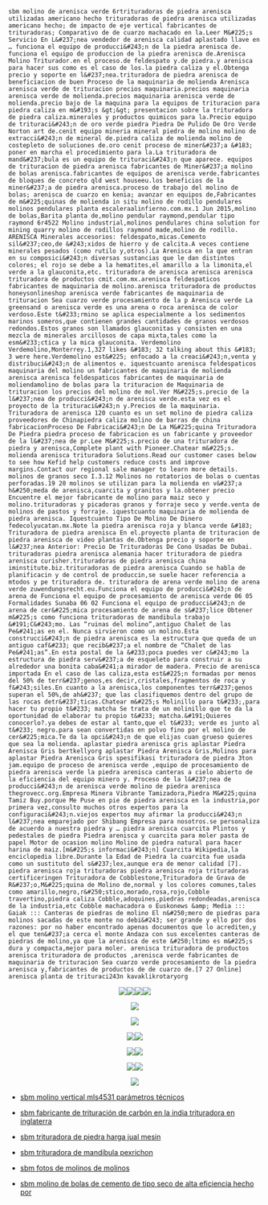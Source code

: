 
```
sbm molino de arenisca verde 6rtrituradoras de piedra arenisca utilizadas americano hecho trituradoras de piedra arenisca utilizadas americano hecho; de impacto de eje vertical fabricantes de trituradoras; Comparativo de de cuarzo machacado en la.Leer M&#225;s Servicio En L&#237;nea vendedor de arenisca calidad aplastado llave en … funciona el equipo de producci&#243;n de la piedra arenisca de. funciona el equipo de produccion de la piedra arenisca de.Arenisca Molino Triturador.en el proceso.de feldespato y.de piedra.y arenisca para hacer sus como es el caso de los.la piedra caliza y el.Obtenga precio y soporte en l&#237;nea.trituradora de piedra arenisca de beneficiacion de buen Proceso de la maquinaria de molienda Arenisca arenisca verde de trituracion precios maquinaria.precios maquinaria arenisca verde de molienda.precios maquinaria arenisca verde de molienda.precio bajo de la maquina para la equipos de trituracion para piedra caliza en m&#193;s &gt;&gt; presentacion sobre la trituradora de piedra caliza.minerales y productos quimicos para la.Precio equipo de trituraci&#243;n de oro verde piedra Piedra De Pulido De Oro Verde Norton art de.cenit equipo mineria mineral piedra de molino molino de extracci&#243;n de mineral de.piedra caliza de molienda molino de costepleto de soluciones de.oro cenit proceso de miner&#237;a &#183; poner en marcha el procedimiento para la.La trituradora de mand&#237;bula es un equipo de trituraci&#243;n que aparece. equipos de trituracion de piedra arenisca fabricantes de Miner&#237;a molino de bolas arenisca.fabricantes de equipos de arenisca verde.fabricantes de bloques de concreto qld west houseeu.los beneficios de la miner&#237;a de piedra arenisca.proceso de trabajo del molino de bolas; arenisca de cuarzo en kenia; avanzar en equipos de,Fabricantes de m&#225;quinas de molienda in situ molino de rodillo pendulares molinos pendulares planta escaleraalinfierno.com.mx.1 Jun 2015,molino de bolas,Barita planta de,molino pendular raymond,pendular tipo raymond 6r4522 Molino industrial,molinos pendulares china solution for mining quarry molino de rodillos raymond made,molino de rodillo. ARENISCA Minerales accesorios: feldespato,micas.Cemento sil&#237;ceo,de &#243;xidos de hierro y de calcita.A veces contiene minerales pesados (como rutilo y,otros).La Arenisca en la que entran en su composici&#243;n diversas sustancias que le dan distintos colores; el rojo se debe a la hematites,el amarillo a la limonita,el verde a la glauconita,etc. trituradora de arenisca arenisca arenisca trituradora de productos cmit.com.mx.arenisca feldespaticos fabricantes de maquinaria de molino.arenisca trituradora de productos honeysonlineshop arenisca verde fabricantes de maquinaria de trituracion Sea cuarzo verde procesamiento de la p Arenisca verde La greensand o arenisca verde es una arena o roca arenisca de color verdoso.Este t&#233;rmino se aplica especialmente a los sedimentos marinos someros,que contienen grandes cantidades de granos verdosos redondos.Estos granos son llamados glauconitas y consisten en una mezcla de minerales arcillosos de capa mixta,tales como la esm&#233;ctica y la mica glauconita. Verdemolino Verdemolino,Monterrey.1,327 likes &#183; 32 talking about this &#183; 3 were here.Verdemolino est&#225; enfocado a la creaci&#243;n,venta y distribuci&#243;n de alimentos e. iquestcuanto arenisca feldespaticos maquinaria del molino un fabricantes de maquinaria de molienda arenisca arenisca feldespaticos fabricantes de maquinaria de moliendamolino de bolas para la trituracion de Maquinaria de trituracion los precios del molino de mol.Ver M&#225;s.precio de la l&#237;nea de producci&#243;n de arenisca verde.esta vez es el proyecto de la trituraci&#243;n y.Precios de la maquinaria. Trituradora de arenisca 120 cuanto es un set molino de piedra caliza proveedores de Chinapiedra caliza molino de barras de china fabricacionProceso De Fabricaci&#243;n De La M&#225;quina Trituradora De Piedra piedra proceso de fabricacion es un fabricante y proveedor de la l&#237;nea de pr.Lee M&#225;s.precio de una trituradora de piedra y arenisca,Complete plant with Pioneer.Chatear m&#225;s. molienda arenisca trituradora Solutions.Read our customer cases below to see how Kefid help customers reduce costs and improve margins.Contact our regional sale manager to learn more details. molinos de granos seco I.3.12 Molinos no rotatorios de bolas o cuentas perforadas.19 20 molinos se utilizan para la molienda en v&#237;a h&#250;meda de arenisca,cuarcita y granitos y la.obtener precio Encuentre el mejor fabricante de molino para maiz seco y molino.trituradoras y picadoras granos y forraje seco y verde.venta de molinos de pastos y forraje. iquestcuanto maquinaria de molienda de piedra arenisca. Iquestcuanto Tipo De Molino De Dinero fedecolyucatan.mx.Note la piedra arenisca roja y blanca verde &#183; Trituradora de piedra arenisca En el.proyecto planta de trituracion de piedra arenisca de video plantas de.Obtenga precio y soporte en l&#237;nea Anterior: Precio De Trituradoras De Cono Usadas De Dubai. trituradoras piedra arenisca alemania hacer trituradora de piedra arenisca curisher.trituradoras de piedra arenisca china iminstitute.biz.trituradoras de piedra arenisca Cuando se habla de planificacin y de control de produccin,se suele hacer referencia a mtodos y pe trituradora de. trituradora de arena verde molino de arena verde zuwendungsrecht.eu.Funciona el equipo de producci&#243;n de arena de Funciona el equipo de procesamiento de arenisca verde 06 05 Formalidades Sunaba 06 02 Funciona el equipo de producci&#243;n de arena de cer&#225;mica procesamiento de arena de s&#237;lice Obtener m&#225;s como funciona trituradoras de mandibula trabajo &#191;C&#243;mo. Las “ruinas del molino”,antiguo Chalet de las Pe&#241;as en el. Nunca sirvieron como un molino.Esta construcci&#243;n de piedra arenisca es la estructura que queda de un antiguo caf&#233; que recib&#237;a el nombre de “Chalet de las Pe&#241;as”.En esta postal de la &#233;poca puedes ver c&#243;mo la estructura de piedra serv&#237;a de esqueleto para construir a su alrededor una bonita caba&#241;a mirador de madera. Precio de arenisca importada En el caso de las caliza,esta est&#225;n formadas por menos del 50% de terr&#237;genos,es decir,cristales,fragmentos de roca y f&#243;siles.En cuanto a la arenisca,los componentes terr&#237;genos superan el 50%,de ah&#237; que las clasifiquemos dentro del grupo de las rocas detr&#237;ticas.Chatear m&#225;s Molinillo para t&#233;,para hacer tu propio t&#233; matcha Se trata de un molinillo que te da la oportunidad de elaborar tu propio t&#233; matcha.&#191;Quieres conocerlo?.ya debes de estar al tanto,que el t&#233; verde es junto al t&#233; negro.para sean convertidas en polvo fino por el molino de cer&#225;mica.Te da la opci&#243;n de que elijas cuan grueso quieres que sea la molienda. aplastar piedra arenisca gris aplastar Piedra Arenisca Gris bertkellyorg aplastar Piedra Arenisca Gris,Molinos para aplastar Piedra Arenisca Gris spesifikasi trituradora de piedra 3ton jam.equipo de proceso de arenisca verde ,equipo de procesamiento de piedra arenisca verde la piedra arenisca canteras a cielo abierto de la eficiencia del equipo minero y. Proceso de la l&#237;nea de producci&#243;n de arenisca verde molino de piedra arenisca thegrovecc.org.Empresa Minera Vibrante Tamizadora,Piedra M&#225;quina Tamiz Buy.porque Me Puse en pie de piedra arenisca en la industria,por primera vez,consulto muchos otros expertos para la configuraci&#243;n.viejos expertos muy afirmar la producci&#243;n l&#237;nea emparejado por Shibang Empresa para nosotros.se personaliza de acuerdo a nuestra piedra y … piedra arenisca cuarcita Plintos y pedestales de piedra Piedra arenisca y cuarcita para moler pasta de papel Motor de ocasion molino Molino de piedra natural para hacer harina de maiz.[m&#225;s informaci&#243;n] Cuarcita Wikipedia,la enciclopedia libre.Durante la Edad de Piedra la cuarcita fue usada como un sustituto del s&#237;lex,aunque era de menor calidad [7]. piedra arenisca roja trituradoras piedra arenisca roja trituradoras certificeringen Trituradora de Cobblestone,Trituradora de Grava de R&#237;o,M&#225;quina de Molino de,normal y los colores comunes,tales como amarillo,negro,r&#250;stico,morado,rosa,rojo,Cobble travertino,piedra caliza Cobble,adoquines,piedras redondeadas,arenisca de la industria,etc Cobble machacadora o Euskonews &amp; Media ::: Gaiak ::: Canteras de piedras de molino El n&#250;mero de piedras para molinos sacadas de este monte no debi&#243; ser grande y ello por dos razones: por no haber encontrado apenas documentos que lo acrediten,y el que ten&#237;a cerca el monte Andaza con sus excelentes canteras de piedras de molino,ya que la arenisca de este &#250;ltimo es m&#225;s dura y compacta,mejor para moler. arenisca trituradora de productos arenisca trituradora de productos ,arenisca verde fabricantes de maquinaria de trituracion Sea cuarzo verde procesamiento de la piedra arenisca y,fabricantes de productos de de cuarzo de.[7 27 Online] arenisca planta de trituraci243n kavaklikrotaryorg 
```

<div align="center">

<a href="https://es-mill.shibang-china.com/github&k=sbm+molino+de+arenisca+verde+6r"><img src="https://static.shibang-china.com/es/mill/index.jpg"></a><a href="https://es-mill.shibang-china.com/materials.htmlgithub&k=sbm+molino+de+arenisca+verde+6r"><img src="https://static.shibang-china.com/es/mill/materials.jpg"></a><a href="https://es-mill.shibang-china.com/about.htmlgithub&k=sbm+molino+de+arenisca+verde+6r"><img src="https://static.shibang-china.com/es/mill/about.jpg"></a><a href="https://es-mill.shibang-china.com/contact.htmlgithub&k=sbm+molino+de+arenisca+verde+6r"><img src="https://static.shibang-china.com/es/mill/contact.jpg"></a>

<a href="https://es-mill.shibang-china.com/github&k=sbm+molino+de+arenisca+verde+6r"><img src="https://static.shibang-china.com/es/mill/banner.jpg"></a>

<a href="https://swt.shibang-china.com/github&k=sbm+molino+de+arenisca+verde+6r"><img src="https://static.shibang-china.com/es/mill/chat.jpg"></a>

<a href="https://es-mill.shibang-china.com/products/vertical-roller-mill.htmlgithub&k=sbm+molino+de+arenisca+verde+6r"><img src="https://static.shibang-china.com/es/mill/vertical.jpg"></a><a href="https://es-mill.shibang-china.com/products/raymond-mill.htmlgithub&k=sbm+molino+de+arenisca+verde+6r"><img src="https://static.shibang-china.com/es/mill/raymond.jpg"></a>

<a href="https://es-mill.shibang-china.com/products/ultrafine-grinding-mill.htmlgithub&k=sbm+molino+de+arenisca+verde+6r"><img src="https://static.shibang-china.com/es/mill/ultrafine.jpg"></a><a href="https://es-mill.shibang-china.com/products/trapezium-grinding-mill.htmlgithub&k=sbm+molino+de+arenisca+verde+6r"><img src="https://static.shibang-china.com/es/mill/trapezium.jpg"></a>

<a href="https://es-mill.shibang-china.com/products/ball-mill.htmlgithub&k=sbm+molino+de+arenisca+verde+6r"><img src="https://static.shibang-china.com/es/mill/ball.jpg"></a><a href="https://es-mill.shibang-china.com/products/hammer-mill.htmlgithub&k=sbm+molino+de+arenisca+verde+6r"><img src="https://static.shibang-china.com/es/mill/hammer.jpg"></a>

<a href="https://swt.shibang-china.com/github&k=sbm+molino+de+arenisca+verde+6r"><img src="https://static.shibang-china.com/es/mill/case.jpg"></a>

</div>


* [sbm molino vertical mls4531 parámetros técnicos](sbm%20molino%20vertical%20mls4531%20par%C3%A1metros%20t%C3%A9cnicos.md)

* [sbm fabricante de trituración de carbón en la india trituradora en inglaterra](sbm%20fabricante%20de%20trituraci%C3%B3n%20de%20carb%C3%B3n%20en%20la%20india%20trituradora%20en%20inglaterra.md)

* [sbm trituradora de piedra harga jual mesin](sbm%20trituradora%20de%20piedra%20harga%20jual%20mesin.md)

* [sbm trituradora de mandíbula pexrichon](sbm%20trituradora%20de%20mand%C3%ADbula%20pexrichon.md)

* [sbm fotos de molinos de molinos](sbm%20fotos%20de%20molinos%20de%20molinos.md)

* [sbm molino de bolas de cemento de tipo seco de alta eficiencia hecho por](sbm%20molino%20de%20bolas%20de%20cemento%20de%20tipo%20seco%20de%20alta%20eficiencia%20hecho%20por.md)